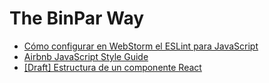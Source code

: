 # The BinPar Way
 - [Cómo configurar en WebStorm el ESLint para JavaScript](https://github.com/BinPar/BinPar/blob/master/theBinParWay/airbnbESlintConfig.md)
 - [Airbnb JavaScript Style Guide](https://github.com/airbnb/javascript/blob/master/README.md)
 - [[Draft] Estructura de un componente React](https://github.com/BinPar/BinPar/blob/master/theBinParWay/reactComponent.md)
